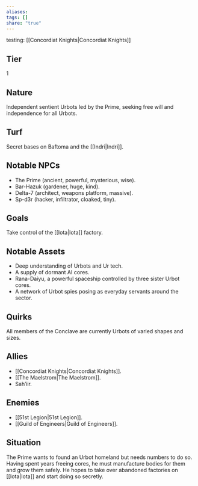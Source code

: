 ```yaml
---
aliases: 
tags: []
share: "true"
---
```

testing:
[[Concordiat Knights|Concordiat Knights]] 

## Tier

1

## Nature

Independent sentient Urbots led by the Prime, seeking free will and independence for all Urbots.

## Turf

Secret bases on Baftoma and the [[Indri|Indri]].

## Notable NPCs

- The Prime (ancient, powerful, mysterious, wise).
- Bar-Hazuk (gardener, huge, kind).
- Delta-7 (architect, weapons platform, massive).
- Sp-d3r (hacker, infiltrator, cloaked, tiny).


## Goals

Take control of the [[Iota|Iota]] factory.

## Notable Assets

- Deep understanding of Urbots and Ur tech.
- A supply of dormant AI cores.
- Rana-Daiyu, a powerful spaceship controlled by three sister Urbot cores.
- A network of Urbot spies posing as everyday servants around the sector.


## Quirks

All members of the Conclave are currently Urbots of varied shapes and sizes.

## Allies

- [[Concordiat Knights|Concordiat Knights]].
- [[The Maelstrom|The Maelstrom]].
- Sah’iir.


## Enemies

- [[51st Legion|51st Legion]].
- [[Guild of Engineers|Guild of Engineers]].


## Situation

The Prime wants to found an Urbot homeland but needs numbers to do so. Having spent years freeing cores, he must manufacture bodies for them and grow them safely. He hopes to take over abandoned factories on [[Iota|Iota]] and start doing so secretly.
